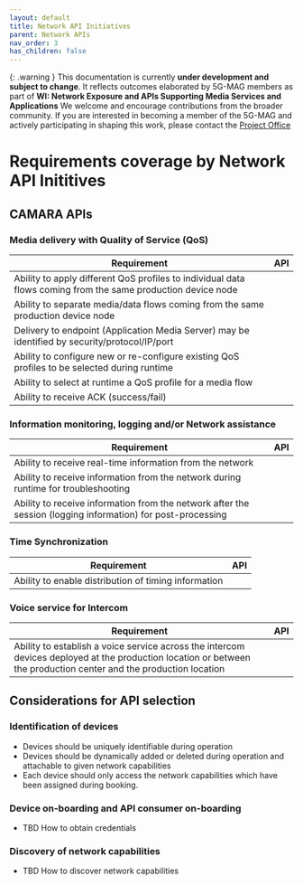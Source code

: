 ```yaml
---
layout: default
title: Network API Initiatives
parent: Network APIs
nav_order: 3
has_children: false
---
```


{: .warning }
This documentation is currently **under development and subject to change**. It reflects outcomes elaborated by 5G-MAG members as part of **WI: Network Exposure and APIs Supporting Media Services and Applications**
We welcome and encourage contributions from the broader community. If you are interested in becoming a member of the 5G-MAG and actively participating in shaping this work, please contact the [Project Office](https://www.5g-mag.com/contact)

# Requirements coverage by Network API Inititives

## CAMARA APIs

### Media delivery with Quality of Service (QoS)

 Requirement | API  
 -- | --
Ability to apply different QoS profiles to individual data flows coming from the same production device node | 
Ability to separate media/data flows coming from the same production device node | 
Delivery to endpoint (Application Media Server) may be identified by security/protocol/IP/port | 
Ability to configure new or re-configure existing QoS profiles to be selected during runtime  | 
Ability to select at runtime a QoS profile for a media flow | 
Ability to receive ACK (success/fail) | 

### Information monitoring, logging and/or Network assistance

 Requirement | API
 -- | --
Ability to receive real-time information from the network | 
Ability to receive information from the network during runtime for troubleshooting | 
Ability to receive information from the network after the session (logging information) for post-processing | 

### Time Synchronization

 Requirement | API  
 -- | --
Ability to enable distribution of timing information | 

### Voice service for Intercom

 Requirement | API 
 -- | --
Ability to establish a voice service across the intercom devices deployed at the production location or between the production center and the production location | 

## Considerations for API selection

### Identification of devices
  - Devices should be uniquely identifiable during operation
  - Devices should be dynamically added or deleted during operation and attachable to given network capabilities
  - Each device should only access the network capabilities which have been assigned during booking.

### Device on-boarding and API consumer on-boarding
- TBD How to obtain credentials

### Discovery of network capabilities
- TBD How to discover network capabilities
